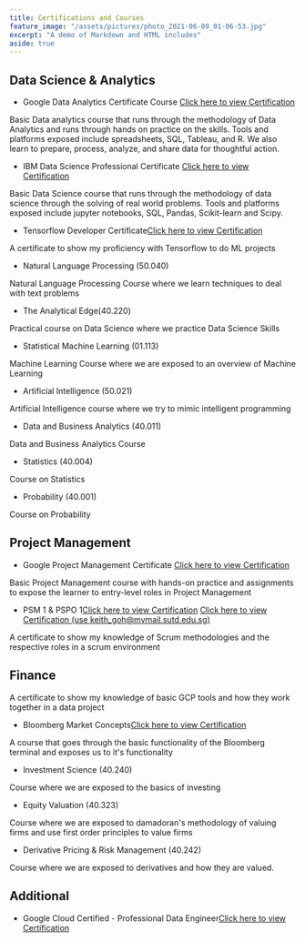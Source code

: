```yaml
---
title: Certifications and Courses   
feature_image: "/assets/pictures/photo_2021-06-09_01-06-53.jpg"
excerpt: "A demo of Markdown and HTML includes"
aside: true
---
```

## Data Science & Analytics
* Google Data Analytics Certificate
Course [Click here to view Certification](https://www.credly.com/badges/098c7413-b489-4d31-b6a1-0dc9e79ee982?source=linked_in_profile) 

Basic Data analytics course that runs through the methodology of Data Analytics and runs through hands on practice on the skills. Tools and platforms exposed include spreadsheets, SQL, Tableau, and R. We also learn to prepare, process, analyze, and share data for thoughtful action.
* IBM Data Science Professional Certificate [Click here to view Certification](https://www.credly.com/badges/c7bb08f6-7d7f-492a-b967-e97712e8d970/linked_in_profile) 

Basic Data Science course that runs through the methodology of data science through the solving of real world problems. Tools and platforms exposed include jupyter notebooks, SQL, Pandas, Scikit-learn and Scipy.


* Tensorflow Developer Certificate[Click here to view Certification](https://www.credential.net/c0462895-16cb-4f5f-b2c9-90e1d3a32de9#gs.2uaok9) 

A certificate to show my proficiency with Tensorflow to do ML projects

* Natural Language Processing (50.040)

Natural Language Processing Course where we learn techniques to deal with text problems
* The Analytical Edge(40.220)

Practical course on Data Science where we practice Data Science Skills
* Statistical Machine Learning (01.113)

Machine Learning Course where we are exposed to an overview of Machine Learning
* Artificial Intelligence (50.021)

Artificial Intelligence course where we try to mimic intelligent programming
* Data and Business Analytics (40.011)

Data and Business Analytics Course
* Statistics (40.004)

Course on Statistics
* Probability (40.001)

Course on Probability
## Project Management
* Google Project Management Certificate [Click here to view Certification](https://www.credly.com/badges/86038e1e-27ba-4f9f-b4e4-32a27efb0e1d?source=linked_in_profile) 

Basic Project Management course with hands-on practice and assignments to expose the learner to entry-level roles in Project Management

* PSM 1 & PSPO 1[Click here to view Certification](https://www.scrum.org/certificates/553335) [Click here to view Certification (use keith_goh@mymail.sutd.edu.sg)](https://www.scrum.org/certificates/553758) 

A certificate to show my knowledge of Scrum methodologies and the respective roles in a scrum environment

## Finance

A certificate to show my knowledge of basic GCP tools and how they work together in a data project
* Bloomberg Market Concepts[Click here to view Certification](https://www.credential.net/fm8j0dzh) 

A course that goes through the basic functionality of the Bloomberg terminal and exposes us to it's functionality

* Investment Science (40.240)

Course where we are exposed to the basics of investing
* Equity Valuation (40.323)

Course where we are exposed to damadoran's methodology of valuing firms and use first order principles to value firms
* Derivative Pricing & Risk Management (40.242)

Course where we are exposed to derivatives and how they are valued.

## Additional

* Google Cloud Certified - Professional Data Engineer[Click here to view Certification](https://www.credential.net/fm8j0dzh) 

